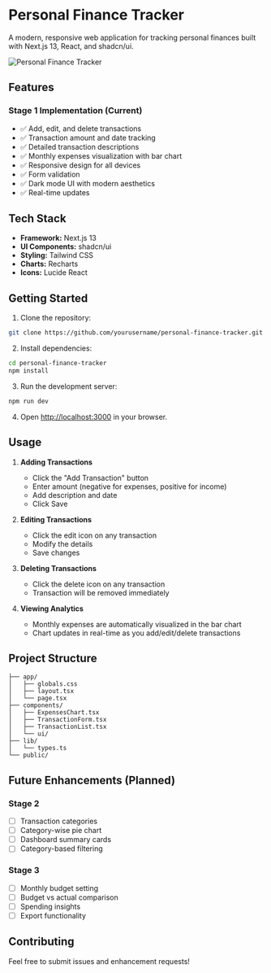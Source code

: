 # Personal Finance Tracker

A modern, responsive web application for tracking personal finances built with Next.js 13, React, and shadcn/ui.

![Personal Finance Tracker](https://i.imgur.com/YourScreenshot.jpg)

## Features

### Stage 1 Implementation (Current)
- ✅ Add, edit, and delete transactions
- ✅ Transaction amount and date tracking
- ✅ Detailed transaction descriptions
- ✅ Monthly expenses visualization with bar chart
- ✅ Responsive design for all devices
- ✅ Form validation
- ✅ Dark mode UI with modern aesthetics
- ✅ Real-time updates

## Tech Stack

- **Framework:** Next.js 13
- **UI Components:** shadcn/ui
- **Styling:** Tailwind CSS
- **Charts:** Recharts
- **Icons:** Lucide React

## Getting Started

1. Clone the repository:
```bash
git clone https://github.com/yourusername/personal-finance-tracker.git
```

2. Install dependencies:
```bash
cd personal-finance-tracker
npm install
```

3. Run the development server:
```bash
npm run dev
```

4. Open [http://localhost:3000](http://localhost:3000) in your browser.

## Usage

1. **Adding Transactions**
   - Click the "Add Transaction" button
   - Enter amount (negative for expenses, positive for income)
   - Add description and date
   - Click Save

2. **Editing Transactions**
   - Click the edit icon on any transaction
   - Modify the details
   - Save changes

3. **Deleting Transactions**
   - Click the delete icon on any transaction
   - Transaction will be removed immediately

4. **Viewing Analytics**
   - Monthly expenses are automatically visualized in the bar chart
   - Chart updates in real-time as you add/edit/delete transactions

## Project Structure

```
├── app/
│   ├── globals.css
│   ├── layout.tsx
│   └── page.tsx
├── components/
│   ├── ExpensesChart.tsx
│   ├── TransactionForm.tsx
│   ├── TransactionList.tsx
│   └── ui/
├── lib/
│   └── types.ts
└── public/
```

## Future Enhancements (Planned)

### Stage 2
- [ ] Transaction categories
- [ ] Category-wise pie chart
- [ ] Dashboard summary cards
- [ ] Category-based filtering

### Stage 3
- [ ] Monthly budget setting
- [ ] Budget vs actual comparison
- [ ] Spending insights
- [ ] Export functionality

## Contributing

Feel free to submit issues and enhancement requests!